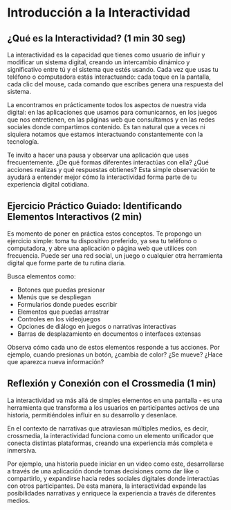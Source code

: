 # Introducción a la Interactividad

## ¿Qué es la Interactividad? (1 min 30 seg)

La interactividad es la capacidad que tienes como usuario de influir y modificar un sistema digital, creando un intercambio dinámico y significativo entre tú y el sistema que estés usando. Cada vez que usas tu teléfono o computadora estás interactuando: cada toque en la pantalla, cada clic del mouse, cada comando que escribes genera una respuesta del sistema.

La encontramos en prácticamente todos los aspectos de nuestra vida digital: en las aplicaciones que usamos para comunicarnos, en los juegos que nos entretienen, en las páginas web que consultamos y en las redes sociales donde compartimos contenido. Es tan natural que a veces ni siquiera notamos que estamos interactuando constantemente con la tecnología.

Te invito a hacer una pausa y observar una aplicación que uses frecuentemente. ¿De qué formas diferentes interactúas con ella? ¿Qué acciones realizas y qué respuestas obtienes? Esta simple observación te ayudará a entender mejor cómo la interactividad forma parte de tu experiencia digital cotidiana.

## Ejercicio Práctico Guiado: Identificando Elementos Interactivos (2 min)

Es momento de poner en práctica estos conceptos. Te propongo un ejercicio simple: toma tu dispositivo preferido, ya sea tu teléfono o computadora, y abre una aplicación o página web que utilices con frecuencia. Puede ser una red social, un juego o cualquier otra herramienta digital que forme parte de tu rutina diaria.

Busca elementos como:
- Botones que puedas presionar
- Menús que se despliegan
- Formularios donde puedes escribir
- Elementos que puedas arrastrar
- Controles en los videojuegos
- Opciones de diálogo en juegos o narrativas interactivas
- Barras de desplazamiento en documentos o interfaces extensas

Observa cómo cada uno de estos elementos responde a tus acciones. Por ejemplo, cuando presionas un botón, ¿cambia de color? ¿Se mueve? ¿Hace que aparezca nueva información?

## Reflexión y Conexión con el Crossmedia (1 min)

La interactividad va más allá de simples elementos en una pantalla - es una herramienta que transforma a los usuarios en participantes activos de una historia, permitiéndoles influir en su desarrollo y desenlace.

En el contexto de narrativas que atraviesan múltiples medios, es decir, crossmedia, la interactividad funciona como un elemento unificador que conecta distintas plataformas, creando una experiencia más completa e inmersiva.

Por ejemplo, una historia puede iniciar en un video como este, desarrollarse a través de una aplicación donde tomas decisiones como dar like o compartirlo, y expandirse hacia redes sociales digitales donde interactúas con otros participantes. De esta manera, la interactividad expande las posibilidades narrativas y enriquece la experiencia a través de diferentes medios.